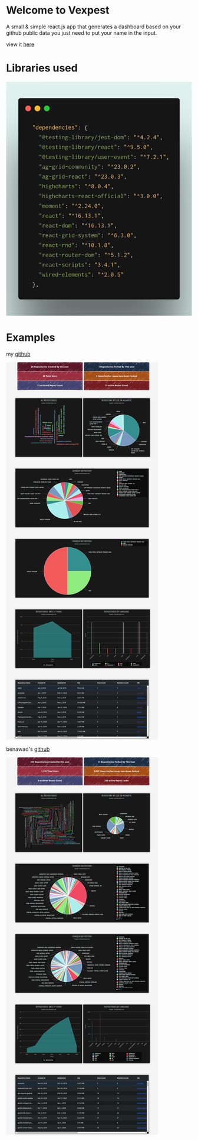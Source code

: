 # Welcome to Vexpest

A small & simple react.js app that generates a dashboard based on your github public data you just need to put your name in the input.

view it [here](https://mohammedal-rowad.github.io/vexpest/)

# Libraries used

<img src="img0.png" >

# Examples

my [github](https://github.com/MohammedAl-Rowad)

<img src="ex_1.png" >

benawad's [github](https://github.com/benawad)

<img src="ex_2.png" >
